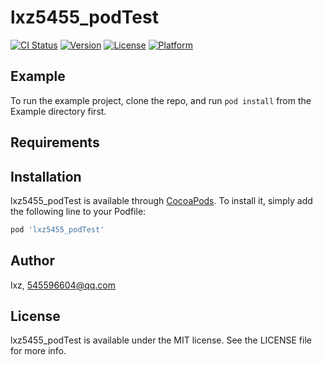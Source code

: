 # lxz5455_podTest

[![CI Status](https://img.shields.io/travis/lxz/lxz5455_podTest.svg?style=flat)](https://travis-ci.org/lxz/lxz5455_podTest)
[![Version](https://img.shields.io/cocoapods/v/lxz5455_podTest.svg?style=flat)](https://cocoapods.org/pods/lxz5455_podTest)
[![License](https://img.shields.io/cocoapods/l/lxz5455_podTest.svg?style=flat)](https://cocoapods.org/pods/lxz5455_podTest)
[![Platform](https://img.shields.io/cocoapods/p/lxz5455_podTest.svg?style=flat)](https://cocoapods.org/pods/lxz5455_podTest)

## Example

To run the example project, clone the repo, and run `pod install` from the Example directory first.

## Requirements

## Installation

lxz5455_podTest is available through [CocoaPods](https://cocoapods.org). To install
it, simply add the following line to your Podfile:

```ruby
pod 'lxz5455_podTest'
```

## Author

lxz, 545596604@qq.com

## License

lxz5455_podTest is available under the MIT license. See the LICENSE file for more info.
